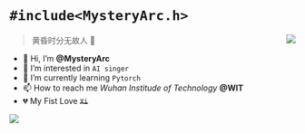
# ```#include<MysteryArc.h>```

<a href="https://github.com/anuraghazra/convoychat">
  <img align="right" src="https://github-readme-stats.vercel.app/api/top-langs/?username=MysteryArc&theme=buefy" />
</a>

> 黄昏时分无故人 🧋
>
- 👋 Hi, I’m **@MysteryArc**
- 👀 I’m interested in `AI singer`
- 🌱 I’m currently learning `Pytorch`
- 📫 How to reach me *Wuhan Institude of Technology* **@WIT**
- 💔 My Fist Love ~~`Xi`~~

<a href="https://github.com/anuraghazra/github-readme-stats">
  <img align="centre" src="https://github-readme-stats.vercel.app/api?username=MysteryArc&theme=buefy&show_icons=true" />
</a>

<!---
MysteryArc/MysteryArc is a ✨ special ✨ repository because its `README.md` (this file) appears on your GitHub profile.
You can click the Preview link to take a look at your changes.
--->
